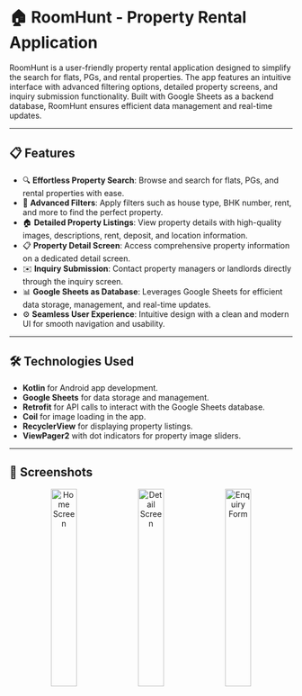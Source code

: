 
# 🏠 RoomHunt - Property Rental Application

RoomHunt is a user-friendly property rental application designed to simplify the search for flats, PGs, and rental properties. The app features an intuitive interface with advanced filtering options, detailed property screens, and inquiry submission functionality. Built with Google Sheets as a backend database, RoomHunt ensures efficient data management and real-time updates.

---

## 📋 **Features**
- 🔍 **Effortless Property Search**: Browse and search for flats, PGs, and rental properties with ease.  
- 🎯 **Advanced Filters**: Apply filters such as house type, BHK number, rent, and more to find the perfect property.  
- 🏠 **Detailed Property Listings**: View property details with high-quality images, descriptions, rent, deposit, and location information.  
- 📋 **Property Detail Screen**: Access comprehensive property information on a dedicated detail screen.  
- ✉️ **Inquiry Submission**: Contact property managers or landlords directly through the inquiry screen.  
- 📊 **Google Sheets as Database**: Leverages Google Sheets for efficient data storage, management, and real-time updates.  
- ⚙️ **Seamless User Experience**: Intuitive design with a clean and modern UI for smooth navigation and usability.  

---

## 🛠️ **Technologies Used**
- **Kotlin** for Android app development.  
- **Google Sheets** for data storage and management.  
- **Retrofit** for API calls to interact with the Google Sheets database.  
- **Coil** for image loading in the app.  
- **RecyclerView** for displaying property listings.  
- **ViewPager2** with dot indicators for property image sliders.  

---

## 📸 **Screenshots**

<div align="center">
  <img src="https://github.com/user-attachments/assets/27291a59-0b42-427f-872b-775164b23631" alt="Home Screen" width="30%" height="auto">
  <img src="https://github.com/user-attachments/assets/b95c326d-ac16-4834-bcf4-c7d5faf0b0bb" alt="Detail Screen" width="30%" height="auto">
  <img src="https://github.com/user-attachments/assets/41a6b2c0-f853-43ba-9314-1bb0acf0a6fd" alt="Enquiry Form" width="30%" height="auto">
</div>




